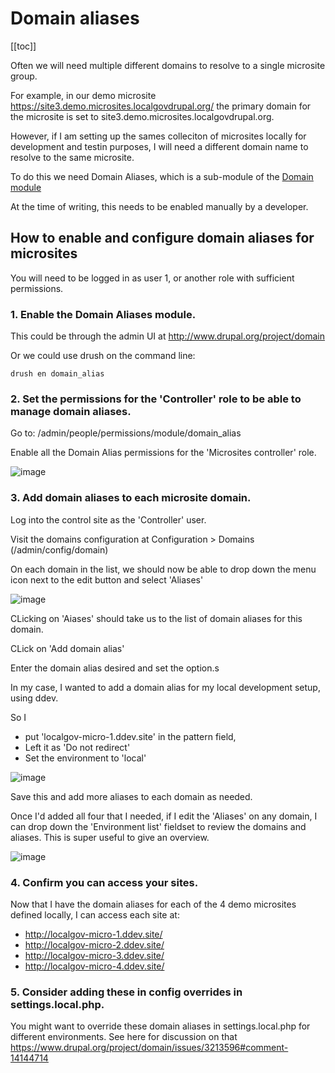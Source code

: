 # Domain aliases

[[toc]]

Often we will need multiple different domains to resolve to a single microsite group.

For example, in our demo microsite https://site3.demo.microsites.localgovdrupal.org/ the primary domain for the microsite is set to site3.demo.microsites.localgovdrupal.org.

However, if I am setting up the sames colleciton of microsites locally for development and testin purposes, I will need a different domain name to resolve to the same microsite.

To do this we need Domain Aliases, which is a sub-module of the [Domain module](http://www.drupal.org/project/domain)

At the time of writing, this needs to be enabled manually by a developer.

## How to enable and configure domain aliases for microsites

You will need to be logged in as user 1, or another role with sufficient permissions.

### 1. Enable the Domain Aliases module.

This could be through the admin UI at http://www.drupal.org/project/domain

Or we could use drush on the command line:

```
drush en domain_alias
```

### 2. Set the permissions for the 'Controller' role to be able to manage domain aliases.

Go to: /admin/people/permissions/module/domain_alias

Enable all the Domain Alias permissions for the 'Microsites controller' role.

![image](https://github.com/localgovdrupal/docs/assets/326588/0a0fc241-7372-4ac8-aa12-aac02fb5863b)

### 3. Add domain aliases to each microsite domain.

Log into the control site as the 'Controller' user.

Visit the domains configuration at Configuration > Domains (/admin/config/domain)

On each domain in the list, we should now be able to drop down the menu icon next to the edit button and select 'Aliases'

![image](https://github.com/localgovdrupal/docs/assets/326588/4b57f5c5-62e6-4184-a436-558885b35f42)

CLicking on 'Aiases' should take us to the list of domain aliases for this domain.

CLick on 'Add domain alias'

Enter the domain alias desired and set the option.s

In my case, I wanted to add a domain alias for my local development setup, using ddev.

So I

 - put 'localgov-micro-1.ddev.site' in the pattern field,
 - Left it as 'Do not redirect'
 - Set the environment to 'local'

![image](https://github.com/localgovdrupal/docs/assets/326588/c174ac08-19dc-421b-bacb-7fae3bef6654)

Save this and add more aliases to each domain as needed.

Once I'd added all four that I needed, if I edit the 'Aliases' on any domain, I can drop down the 'Environment list' fieldset to review the domains and aliases. This is super useful to give an overview.

![image](https://github.com/localgovdrupal/docs/assets/326588/628675cc-8844-45de-9542-29cfc4b54c8b)

### 4. Confirm you can access your sites.

Now that I have the domain aliases for each of the 4 demo microsites defined locally, I can access each site at:

- http://localgov-micro-1.ddev.site/
- http://localgov-micro-2.ddev.site/
- http://localgov-micro-3.ddev.site/
- http://localgov-micro-4.ddev.site/

### 5. Consider adding these in config overrides in settings.local.php.

You might want to override these domain aliases in settings.local.php for different environments. See here for discussion on that https://www.drupal.org/project/domain/issues/3213596#comment-14144714






